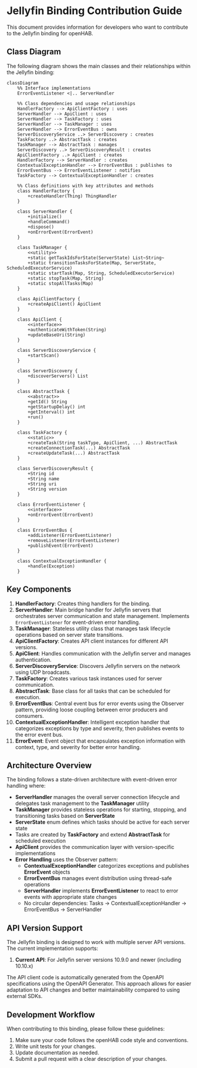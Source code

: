 # Jellyfin Binding Contribution Guide

This document provides information for developers who want to contribute to the Jellyfin binding for openHAB.

## Class Diagram

The following diagram shows the main classes and their relationships within the Jellyfin binding:

```mermaid
classDiagram
    %% Interface implementations
    ErrorEventListener <|.. ServerHandler
    
    %% Class dependencies and usage relationships
    HandlerFactory --> ApiClientFactory : uses
    ServerHandler --> ApiClient : uses
    ServerHandler --> TaskFactory : uses
    ServerHandler --> TaskManager : uses
    ServerHandler --> ErrorEventBus : owns
    ServerDiscoveryService ..> ServerDiscovery : creates
    TaskFactory ..> AbstractTask : creates
    TaskManager --> AbstractTask : manages
    ServerDiscovery ..> ServerDiscoveryResult : creates
    ApiClientFactory ..> ApiClient : creates
    HandlerFactory --> ServerHandler : creates
    ContextualExceptionHandler --> ErrorEventBus : publishes to
    ErrorEventBus --> ErrorEventListener : notifies
    TaskFactory --> ContextualExceptionHandler : creates
    
    %% Class definitions with key attributes and methods
    class HandlerFactory {
        +createHandler(Thing) ThingHandler
    }
    
    class ServerHandler {
        +initialize()
        +handleCommand()
        +dispose()
        +onErrorEvent(ErrorEvent)
    }
    
    class TaskManager {
        <<utility>>
        +static getTaskIdsForState(ServerState) List~String~
        +static transitionTasksForState(Map, ServerState, ScheduledExecutorService)
        +static startTask(Map, String, ScheduledExecutorService)
        +static stopTask(Map, String)
        +static stopAllTasks(Map)
    }
    
    class ApiClientFactory {
        +createApiClient() ApiClient
    }
    
    class ApiClient {
        <<interface>>
        +authenticateWithToken(String)
        +updateBaseUri(String)
    }
    
    class ServerDiscoveryService {
        +startScan()
    }
    
    class ServerDiscovery {
        +discoverServers() List
    }
    
    class AbstractTask {
        <<abstract>>
        +getId() String
        +getStartupDelay() int
        +getInterval() int
        +run()
    }
    
    class TaskFactory {
        <<static>>
        +createTask(String taskType, ApiClient, ...) AbstractTask
        +createConnectionTask(...) AbstractTask
        +createUpdateTask(...) AbstractTask
    }
    
    class ServerDiscoveryResult {
        +String id
        +String name
        +String uri
        +String version
    }
    
    class ErrorEventListener {
        <<interface>>
        +onErrorEvent(ErrorEvent)
    }
    
    class ErrorEventBus {
        +addListener(ErrorEventListener)
        +removeListener(ErrorEventListener)
        +publishEvent(ErrorEvent)
    }
    
    class ContextualExceptionHandler {
        +handle(Exception)
    }
```

## Key Components

1. **HandlerFactory**: Creates thing handlers for the binding.
2. **ServerHandler**: Main bridge handler for Jellyfin servers that orchestrates server communication and state management.
   Implements `ErrorEventListener` for event-driven error handling.
3. **TaskManager**: Stateless utility class that manages task lifecycle operations based on server state transitions.
4. **ApiClientFactory**: Creates API client instances for different API versions.
5. **ApiClient**: Handles communication with the Jellyfin server and manages authentication.
6. **ServerDiscoveryService**: Discovers Jellyfin servers on the network using UDP broadcasts.
7. **TaskFactory**: Creates various task instances used for server communication.
8. **AbstractTask**: Base class for all tasks that can be scheduled for execution.
9. **ErrorEventBus**: Central event bus for error events using the Observer pattern, providing loose coupling between error producers and consumers.
10. **ContextualExceptionHandler**: Intelligent exception handler that categorizes exceptions by type and severity, then publishes events to the error event bus.
11. **ErrorEvent**: Event object that encapsulates exception information with context, type, and severity for better error handling.

## Architecture Overview

The binding follows a state-driven architecture with event-driven error handling where:

- **ServerHandler** manages the overall server connection lifecycle and delegates task management to the **TaskManager** utility
- **TaskManager** provides stateless operations for starting, stopping, and transitioning tasks based on **ServerState**
- **ServerState** enum defines which tasks should be active for each server state
- Tasks are created by **TaskFactory** and extend **AbstractTask** for scheduled execution
- **ApiClient** provides the communication layer with version-specific implementations
- **Error Handling** uses the Observer pattern:
  - **ContextualExceptionHandler** categorizes exceptions and publishes **ErrorEvent** objects
  - **ErrorEventBus** manages event distribution using thread-safe operations
  - **ServerHandler** implements **ErrorEventListener** to react to error events with appropriate state changes
  - No circular dependencies: Tasks → ContextualExceptionHandler → ErrorEventBus → ServerHandler

## API Version Support

The Jellyfin binding is designed to work with multiple server API versions.
The current implementation supports:

1. **Current API**: For Jellyfin server versions 10.9.0 and newer (including 10.10.x)

The API client code is automatically generated from the OpenAPI specifications using the OpenAPI Generator.
This approach allows for easier adaptation to API changes and better maintainability compared to using external SDKs.

## Development Workflow

When contributing to this binding, please follow these guidelines:

1. Make sure your code follows the openHAB code style and conventions.
2. Write unit tests for your changes.
3. Update documentation as needed.
4. Submit a pull request with a clear description of your changes.
